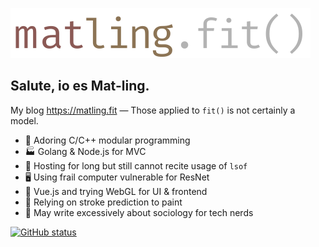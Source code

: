 ![](./assets/wordmark.svg)

## Salute, io es Mat-ling.

My blog <https://matling.fit> — Those applied to `fit()` is not certainly a model.

* 🕍 Adoring C/C++ modular programming
* 🏭 Golang & Node.js for MVC
* 🤖 Hosting for long but still cannot recite usage of `lsof`
* 🖥️ Using frail computer vulnerable for ResNet
* 🍱 Vue.js and trying WebGL for UI & frontend
* 🎨 Relying on stroke prediction to paint
* 📜 May write excessively about sociology for tech nerds

[![GitHub status](https://github-readme-stats.vercel.app/api?username=0xis-cn&show_icons=true)](https://github.com/anuraghazra/github-readme-stats)
